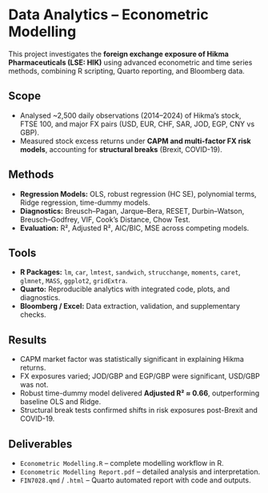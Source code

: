 # Data Analytics – Econometric Modelling

This project investigates the **foreign exchange exposure of Hikma Pharmaceuticals (LSE: HIK)** using advanced econometric and time series methods, combining R scripting, Quarto reporting, and Bloomberg data.

## Scope
- Analysed ~2,500 daily observations (2014–2024) of Hikma’s stock, FTSE 100, and major FX pairs (USD, EUR, CHF, SAR, JOD, EGP, CNY vs GBP).  
- Measured stock excess returns under **CAPM and multi-factor FX risk models**, accounting for **structural breaks** (Brexit, COVID-19).  

## Methods
- **Regression Models:** OLS, robust regression (HC SE), polynomial terms, Ridge regression, time-dummy models.  
- **Diagnostics:** Breusch–Pagan, Jarque–Bera, RESET, Durbin–Watson, Breusch–Godfrey, VIF, Cook’s Distance, Chow Test.  
- **Evaluation:** R², Adjusted R², AIC/BIC, MSE across competing models.  

## Tools
- **R Packages:** `lm`, `car`, `lmtest`, `sandwich`, `strucchange`, `moments`, `caret`, `glmnet`, `MASS`, `ggplot2`, `gridExtra`.  
- **Quarto:** Reproducible analytics with integrated code, plots, and diagnostics.  
- **Bloomberg / Excel:** Data extraction, validation, and supplementary checks.  

## Results
- CAPM market factor was statistically significant in explaining Hikma returns.  
- FX exposures varied; JOD/GBP and EGP/GBP were significant, USD/GBP was not.  
- Robust time-dummy model delivered **Adjusted R² ≈ 0.66**, outperforming baseline OLS and Ridge.  
- Structural break tests confirmed shifts in risk exposures post-Brexit and COVID-19.  

## Deliverables
- `Econometric Modelling.R` – complete modelling workflow in R.  
- `Econometric Modelling Report.pdf` – detailed analysis and interpretation.  
- `FIN7028.qmd` / `.html` – Quarto automated report with code and outputs.  

